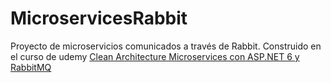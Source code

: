 # MicroservicesRabbit
Proyecto de microservicios comunicados a través de Rabbit. 
Construido en el curso de udemy [Clean Architecture Microservices con ASP.NET 6 y RabbitMQ](https://www.udemy.com/certificate/UC-b208f468-7209-4c13-a20f-a0625e9af7b6)
